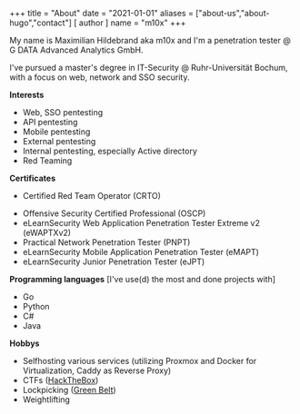 +++
title = "About"
date = "2021-01-01"
aliases = ["about-us","about-hugo","contact"]
[ author ]
  name = "m10x"
+++

My name is Maximilian Hildebrand aka m10x and I'm a penetration tester @ G DATA Advanced Analytics GmbH.

I've pursued a master's degree in IT-Security @ Ruhr-Universität Bochum, with a focus on web, network and SSO security.

**Interests**

* Web, SSO pentesting
* API pentesting
* Mobile pentesting
* External pentesting
* Internal pentesting, especially Active directory
* Red Teaming

**Certificates**

- Certified Red Team Operator (CRTO)
* Offensive Security Certified Professional (OSCP)
* eLearnSecurity Web Application Penetration Tester Extreme v2 (eWAPTXv2)
* Practical Network Penetration Tester (PNPT)
* eLearnSecurity Mobile Application Penetration Tester (eMAPT)
* eLearnSecurity Junior Penetration Tester (eJPT)

**Programming languages**
[I've use(d) the most and done projects with]

* Go
* Python
* C#
* Java

**Hobbys**
* Selfhosting various services (utilizing Proxmox and Docker for Virtualization, Caddy as Reverse Proxy)
* CTFs ([HackTheBox](https://www.hackthebox.eu/home/users/profile/19366))
* Lockpicking ([Green Belt](https://lpulocks.com/#/speedpicks?pickerId=enpsiAVxLvbJ02mBPyTazahvXL73&name=m10x))
* Weightlifting
